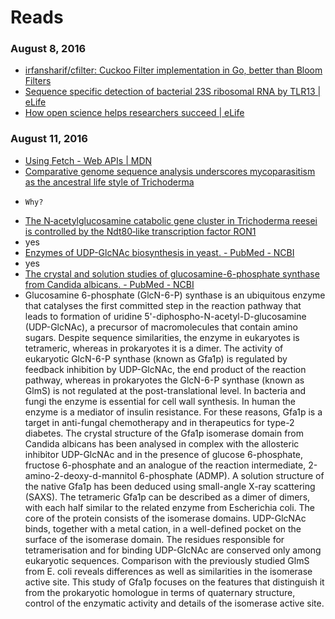 # Reads
### August 8, 2016
- [irfansharif/cfilter: Cuckoo Filter implementation in Go, better than Bloom Filters](https://github.com/irfansharif/cfilter) 
- [Sequence specific detection of bacterial 23S ribosomal RNA by TLR13 | eLife](https://elifesciences.org/content/1/e00102) 
- [How open science helps researchers succeed | eLife](https://elifesciences.org/content/5/e16800) 

### August 11, 2016 
- [Using Fetch - Web APIs | MDN](https://developer.mozilla.org/en-US/docs/Web/API/Fetch_API/Using_Fetch) 
- [Comparative genome sequence analysis underscores mycoparasitism as the ancestral life style of Trichoderma](http://www.ncbi.nlm.nih.gov/pmc/articles/PMC3218866/) 
 -     Why?     
- [The N‐acetylglucosamine catabolic gene cluster in Trichoderma reesei is controlled by the Ndt80‐like transcription factor RON1](http://www.ncbi.nlm.nih.gov/pmc/articles/PMC4950302/) 
 - yes 
- [Enzymes of UDP-GlcNAc biosynthesis in yeast. - PubMed - NCBI](http://www.ncbi.nlm.nih.gov/pubmed/16408321) 
 - yes 
- [The crystal and solution studies of glucosamine-6-phosphate synthase from Candida albicans. - PubMed - NCBI](http://www.ncbi.nlm.nih.gov/pubmed/17681543) 
 - Glucosamine 6-phosphate (GlcN-6-P) synthase is an ubiquitous enzyme that catalyses the first committed step in the reaction pathway that leads to formation of uridine 5'-diphospho-N-acetyl-D-glucosamine (UDP-GlcNAc), a precursor of macromolecules that contain amino sugars. Despite sequence similarities, the enzyme in eukaryotes is tetrameric, whereas in prokaryotes it is a dimer. The activity of eukaryotic GlcN-6-P synthase (known as Gfa1p) is regulated by feedback inhibition by UDP-GlcNAc, the end product of the reaction pathway, whereas in prokaryotes the GlcN-6-P synthase (known as GlmS) is not regulated at the post-translational level. In bacteria and fungi the enzyme is essential for cell wall synthesis. In human the enzyme is a mediator of insulin resistance. For these reasons, Gfa1p is a target in anti-fungal chemotherapy and in therapeutics for type-2 diabetes. The crystal structure of the Gfa1p isomerase domain from Candida albicans has been analysed in complex with the allosteric inhibitor UDP-GlcNAc and in the presence of glucose 6-phosphate, fructose 6-phosphate and an analogue of the reaction intermediate, 2-amino-2-deoxy-d-mannitol 6-phosphate (ADMP). A solution structure of the native Gfa1p has been deduced using small-angle X-ray scattering (SAXS). The tetrameric Gfa1p can be described as a dimer of dimers, with each half similar to the related enzyme from Escherichia coli. The core of the protein consists of the isomerase domains. UDP-GlcNAc binds, together with a metal cation, in a well-defined pocket on the surface of the isomerase domain. The residues responsible for tetramerisation and for binding UDP-GlcNAc are conserved only among eukaryotic sequences. Comparison with the previously studied GlmS from E. coli reveals differences as well as similarities in the isomerase active site. This study of Gfa1p focuses on the features that distinguish it from the prokaryotic homologue in terms of quaternary structure, control of the enzymatic activity and details of the isomerase active site.
 
